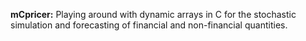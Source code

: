 **mCpricer:** Playing around with dynamic arrays in C for the stochastic simulation and forecasting of financial and non-financial quantities.
